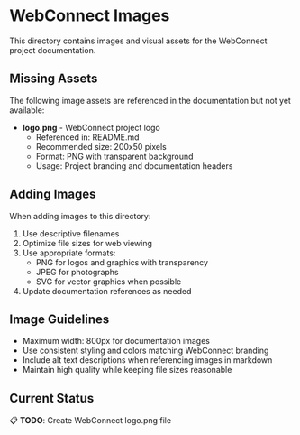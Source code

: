 # WebConnect Images

This directory contains images and visual assets for the WebConnect project documentation.

## Missing Assets

The following image assets are referenced in the documentation but not yet available:

- **logo.png** - WebConnect project logo
  - Referenced in: README.md
  - Recommended size: 200x50 pixels
  - Format: PNG with transparent background
  - Usage: Project branding and documentation headers

## Adding Images

When adding images to this directory:

1. Use descriptive filenames
2. Optimize file sizes for web viewing
3. Use appropriate formats:
   - PNG for logos and graphics with transparency
   - JPEG for photographs
   - SVG for vector graphics when possible
4. Update documentation references as needed

## Image Guidelines

- Maximum width: 800px for documentation images
- Use consistent styling and colors matching WebConnect branding
- Include alt text descriptions when referencing images in markdown
- Maintain high quality while keeping file sizes reasonable

## Current Status

📋 **TODO**: Create WebConnect logo.png file 